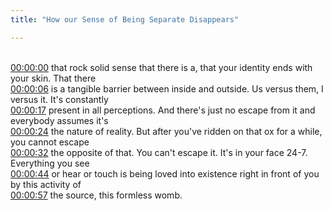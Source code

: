 ```yaml
---
title: "How our Sense of Being Separate Disappears"

---
```

<br>[00:00:00](https://www.youtube.com/watch?v=-9Ij2Hiyi7w&t=0)   that rock solid sense that there is a, that your identity ends with your skin. That there 
<br>[00:00:06](https://www.youtube.com/watch?v=-9Ij2Hiyi7w&t=6)   is a tangible barrier between inside and outside. Us versus them, I versus it. It's constantly 
<br>[00:00:17](https://www.youtube.com/watch?v=-9Ij2Hiyi7w&t=17)   present in all perceptions. And there's just no escape from it and everybody assumes it's 
<br>[00:00:24](https://www.youtube.com/watch?v=-9Ij2Hiyi7w&t=24)   the nature of reality. But after you've ridden on that ox for a while, you cannot escape 
<br>[00:00:32](https://www.youtube.com/watch?v=-9Ij2Hiyi7w&t=32)   the opposite of that. You can't escape it. It's in your face 24-7. Everything you see 
<br>[00:00:44](https://www.youtube.com/watch?v=-9Ij2Hiyi7w&t=44)   or hear or touch is being loved into existence right in front of you by this activity of 
<br>[00:00:57](https://www.youtube.com/watch?v=-9Ij2Hiyi7w&t=57)   the source, this formless womb. 
<br>
